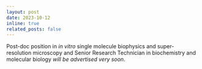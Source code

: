 ```yaml
---
layout: post
date: 2023-10-12
inline: true
related_posts: false
---
```

Post-doc position in *in vitro* single molecule biophysics and super-resolution microscopy and Senior Research Technician in biochemistry and molecular biology *will be advertised very soon*.